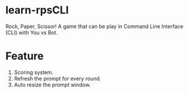 # learn-rpsCLI
 Rock, Paper, Scissor! A game that can be play in Command Line Interface (CLI) with You vs Bot. 

# Feature
 1. Scoring system.
 2. Refresh the prompt for every round.
 3. Auto resize the prompt window.
